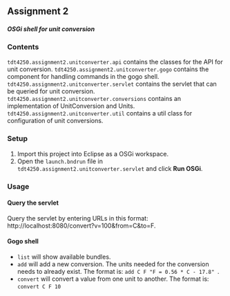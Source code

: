 ## Assignment 2
#### _OSGi shell for unit conversion_

### Contents
`tdt4250.assignment2.unitconverter.api` contains the classes for the API for unit conversion.
`tdt4250.assignment2.unitconverter.gogo` contains the component for handling commands in the gogo shell.
`tdt4250.assignment2.unitconverter.servlet` contains the servlet that can be queried for unit conversion.
`tdt4250.assignment2.unitconverter.conversions` contains an implementation of UnitConversion and Units.
`tdt4250.assignment2.unitconverter.util` contains a util class for configuration of unit conversions.

### Setup
1. Import this project into Eclipse as a OSGi workspace.
2. Open the  `launch.bndrun` file in `tdt4250.assignment2.unitconverter.servlet` and click __Run OSGi__.


### Usage

#### Query the servlet
Query the servlet by entering URLs in this format: http://localhost:8080/convert?v=100&from=C&to=F.

#### Gogo shell
- `list` will show available bundles.
- `add` will add a new conversion. The units needed for the conversion needs to already exist. The format is: `add C F "F = 0.56 * C - 17.8" `.
- `convert` will convert a value from one unit to another. The format is: `convert C F 10`
